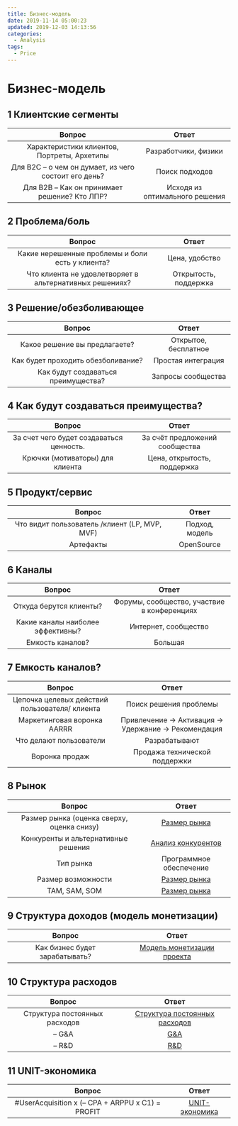 ```yaml
---
title: Бизнес-модель
date: 2019-11-14 05:00:23
updated: 2019-12-03 14:13:56
categories:
  - Analysis
tags:
  - Price
---
```

# Бизнес-модель

## 1 Клиентские сегменты

| Вопрос | Ответ |
| :---:  | :---: |
| Характеристики клиентов, Портреты, Архетипы | Разработчики, физики |
| Для B2C – о чем он думает, из чего состоит его день?| Поиск подходов |
| Для B2B – Как он принимает решение? Кто ЛПР? | Исходя из оптимального решения

## 2 Проблема/боль

| Вопрос | Ответ |
| :---:  | :---: |
| Какие нерешенные проблемы и боли есть у клиента? | Цена, удобство
| Что клиента не удовлетворяет в альтернативных решениях? | Открытость, поддержка

## 3 Решение/обезболивающее

| Вопрос | Ответ |
| :---:  | :---: |
| Какое решение вы предлагаете? | Открытое, бесплатное
| Как будет проходить обезболивание? |  Простая интеграция
| Как будут создаваться преимущества? | Запросы сообщества

## 4 Как будут создаваться преимущества?

| Вопрос | Ответ |
| :---:  | :---: |
| За счет чего будет создаваться ценность. | За счёт предложений сообщества
| Крючки (мотиваторы) для клиента | Цена, открытость, поддержка

## 5 Продукт/сервис

| Вопрос | Ответ |
| :---:  | :---: |
| Что видит пользователь /клиент (LP, MVP, MVF) | Подход, модель
| Артефакты | OpenSource |

## 6 Каналы

| Вопрос | Ответ |
| :---:  | :---: |
| Откуда берутся клиенты? | Форумы, сообщество, участвие в конференциях
| Какие каналы наиболее эффективны? | Интернет, сообщество
| Емкость каналов? | Большая

## 7 Емкость каналов?

| Вопрос | Ответ |
| :---:  | :---: |
| Цепочка целевых действий пользователя/ клиента | Поиск решения проблемы
| Маркетинговая воронка AARRR | Привлечение -> Активация -> Удержание -> Рекомендация
| Что делают пользователи | Разрабатывают
| Воронка продаж | Продажа технической поддержки

## 8 Рынок

| Вопрос | Ответ |
| :---:  | :---: |
| Размер рынка (оценка сверху, оценка снизу) | [Размер рынка](https://sph.savalione.com/2019/11/07/market-analysis-and-evaluation/ "Размер рынка")
| Конкуренты и альтернативные решения | [Анализ конкурентов](https://sph.savalione.com/2019/11/02/analysis/ "Анализ конкурентов")
| Тип рынка | Программное обеспечение
| Размер возможности | [Размер рынка](https://sph.savalione.com/2019/11/07/market-analysis-and-evaluation/ "Размер рынка")
| TAM, SAM, SOM | [Размер рынка](https://sph.savalione.com/2019/11/07/market-analysis-and-evaluation/ "Размер рынка")

## 9 Структура доходов (модель монетизации)

| Вопрос | Ответ |
| :---:  | :---: |
| Как бизнес будет зарабатывать? | [Модель монетизации проекта](https://sph.savalione.com/2019/11/13/monetization/ "Модель монетизации проекта")

## 10 Структура расходов

| Вопрос | Ответ |
| :---:  | :---: |
| Структура постоянных расходов | [Структура постоянных расходов](https://sph.savalione.com/2019/11/07/market-analysis-and-evaluation/ "Структура постоянных расходов")
| – G&A | [G&A](https://sph.savalione.com/2019/11/07/market-analysis-and-evaluation/ "G&A") 
| – R&D | [R&D](https://sph.savalione.com/2019/11/07/market-analysis-and-evaluation/ "R&D")

## 11 UNIT-экономика

| Вопрос | Ответ |
| :---:  | :---: |
| #UserAcquisition x (– CPA + ARPPU x C1) = PROFIT | [UNIT-экономика](https://sph.savalione.com/2019/11/07/market-analysis-and-evaluation/ "UNIT-экономика")